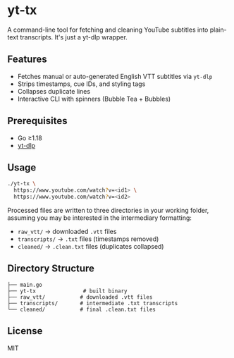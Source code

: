 # yt-tx

A command-line tool for fetching and cleaning YouTube subtitles into plain-text transcripts.
It's just a yt-dlp wrapper.

## Features

* Fetches manual or auto-generated English VTT subtitles via `yt-dlp`
* Strips timestamps, cue IDs, and styling tags
* Collapses duplicate lines
* Interactive CLI with spinners (Bubble Tea + Bubbles)

## Prerequisites

* Go ≥1.18
* [yt-dlp](https://github.com/yt-dlp/yt-dlp)

## Usage

```bash
./yt-tx \
  https://www.youtube.com/watch?v=<id1> \
  https://www.youtube.com/watch?v=<id2>
```

Processed files are written to three directories in your working folder, assuming you may be interested in the intermediary formatting:

* `raw_vtt/` → downloaded `.vtt` files
* `transcripts/` → `.txt` files (timestamps removed)
* `cleaned/` → `.clean.txt` files (duplicates collapsed)

## Directory Structure

```text
├── main.go
├── yt-tx               # built binary
├── raw_vtt/           # downloaded .vtt files
├── transcripts/       # intermediate .txt transcripts
└── cleaned/           # final .clean.txt files
```

## License

MIT
